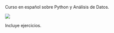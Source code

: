 Curso en español sobre Python y Análisis de Datos.

![](https://cosasdedevs.com/media/sections/images/python.png)

Incluye ejercicios.
